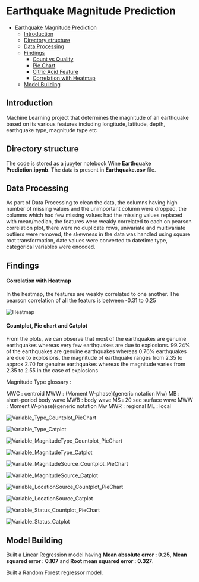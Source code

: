 # Earthquake Magnitude Prediction


- [Earthquake Magnitude Prediction](#Earthquake-Magnitude-Prediction)
  - [Introduction](#introduction)
  - [Directory structure](#directory-structure)
  - [Data Processing](#Data-Processing)
  - [Findings](#Findings)
      - [Count vs Quality](#count-vs-quality)
      - [Pie Chart](#pie-chart)
      - [Citric Acid Feature](#citric-acid-feature)
      - [Correlation with Heatmap](#correlation-with-heatmap)
  - [Model Building](#Model-Building)
  
## Introduction

Machine Learning project that determines the magnitude of an earthquake based on its various features including longitude, latitude, depth, earthquake type, magnitude type etc 

## Directory structure

The code is stored as a jupyter notebook Wine **Earthquake Prediction.ipynb**. The data is present in **Earthquake.csv** file.

## Data Processing

As part of Data Processing to clean the data, the columns having high number of missing values and the unimportant column were dropped, the columns which had few missing values had the missing values replaced with mean/median, the features were weakly correlated to each on pearson correlation plot, there were no duplicate rows, univariate and multivariate outliers were removed, the skewness in the data was handled using square root transformation, date values were converted to datetime type, categorical variables were encoded.

## Findings


#### Correlation with Heatmap

In the heatmap, the features are weakly correlated to one another. The pearson correlation of all the featurs is between -0.31 to 0.25 

![Heatmap](https://github.com/nipun1992/EarthquakeMagnitudePrediction/blob/main/pics/heatmap.png)


#### Countplot, Pie chart and Catplot

From the plots, we can observe that most of the earthquakes are genuine earthquakes whereas very few earthquakes are due to explosions. 99.24% of the earthquakes are genuine earthquakes whereas 0.76% earthquakes are due to explosions. the magnitude of earthquake ranges from 2.35 to approx 2.70 for genuine earthquakes whereas the magnitude varies from 2.35 to 2.55 in the case of explosions

Magnitude Type glossary :

 MWC : centroid
 MWW : (Moment W-phase)(generic notation Mw)
 MB : short-period body wave
 MWB : body wave
 MS : 20 sec surface wave
 MWW : Moment W-phase)(generic notation Mw
 MWR : regional
 ML : local

![Variable_Type_Countplot_PieChart](https://github.com/nipun1992/EarthquakeMagnitudePrediction/blob/main/pics/Type_plot.png)

![Variable_Type_Catplot](https://github.com/nipun1992/EarthquakeMagnitudePrediction/blob/main/pics/Type_plot_catplot.png)

![Variable_MagnitudeType_Countplot_PieChart](https://github.com/nipun1992/EarthquakeMagnitudePrediction/blob/main/pics/MagnitudeType_plot.png)

![Variable_MagnitudeType_Catplot](https://github.com/nipun1992/EarthquakeMagnitudePrediction/blob/main/pics/MagnitudeType_catplot.png)

![Variable_MagnitudeSource_Countplot_PieChart](https://github.com/nipun1992/EarthquakeMagnitudePrediction/blob/main/pics/MagnitudeSource_plot.png)

![Variable_MagnitudeSource_Catplot](https://github.com/nipun1992/EarthquakeMagnitudePrediction/blob/main/pics/MagnitudeSource_catplot.png)

![Variable_LocationSource_Countplot_PieChart](https://github.com/nipun1992/EarthquakeMagnitudePrediction/blob/main/pics/LocationSource_plot.png)

![Variable_LocationSource_Catplot](https://github.com/nipun1992/EarthquakeMagnitudePrediction/blob/main/pics/LocationSource_catplot.png)

![Variable_Status_Countplot_PieChart](https://github.com/nipun1992/EarthquakeMagnitudePrediction/blob/main/pics/Status_plot.png)

![Variable_Status_Catplot](https://github.com/nipun1992/EarthquakeMagnitudePrediction/blob/main/pics/Status_catplot.png)

## Model Building

Built a Linear Regression model having **Mean absolute error :  0.25**, **Mean squared error :  0.107** and **Root mean squared error :  0.327**.

Built a Random Forest regressor model.
